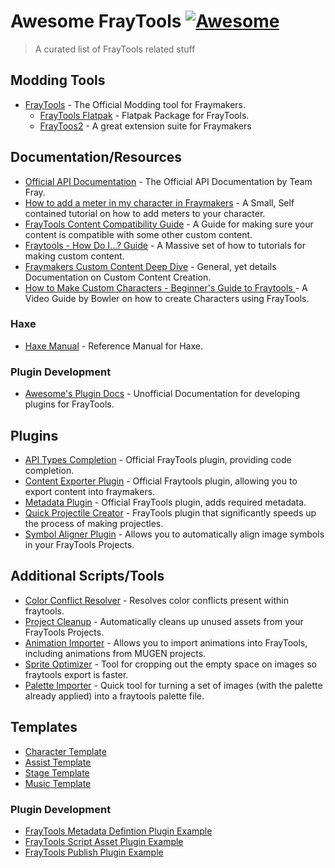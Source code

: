 # Awesome FrayTools [![Awesome](https://awesome.re/badge.svg)](https://awesome.re)

> A curated list of FrayTools related stuff

## Modding Tools
- [FrayTools](https://fraytools.com/) - The Official Modding tool for Fraymakers.
  - [FrayTools Flatpak](https://gitlab.com/shifterbit/fraytools-flatpak) - Flatpak Package for FrayTools.
  - [FrayToos2](https://github.com/Zardy45321/Fraytools2) - A great extension suite for Fraymakers
## Documentation/Resources
- [Official API Documentation](https://github.com/Fraymakers/fraymakers-api-docs) - The Official API Documentation by Team Fray.
- [How to add a meter in my character in Fraymakers](https://steamcommunity.com/sharedfiles/filedetails/?id=3334662751) - A Small, Self contained tutorial on how to add meters to your character.
- [FrayTools Content Compatibility Guide](https://steamcommunity.com/sharedfiles/filedetails/?id=3323129659) - A Guide for making sure your content is compatible with some other custom content.
- [Fraytools - How Do I...? Guide](https://steamcommunity.com/sharedfiles/filedetails/?id=3032341856) - A Massive set of how to tutorials for making custom content.
- [Fraymakers Custom Content Deep Dive](https://docs.google.com/document/d/1o6CE04FRaqQyksD2uX7zxOQXYiZ_M2YCwtqK0mMoARY/) - General, yet details Documentation on Custom Content Creation.
- [How to Make Custom Characters - Beginner's Guide to Fraytools ](https://www.youtube.com/watch?v=eRs6qeL4WZI) - A Video Guide by Bowler on how to create Characters using FrayTools.
### Haxe
- [Haxe Manual](https://haxe.org/manual/introduction.html) - Reference Manual for Haxe.
### Plugin Development
- [Awesome's Plugin Docs](https://github.com/awesoee/The-Plugin-Docs) - Unofficial Documentation for developing plugins for FrayTools.
## Plugins
- [API Types Completion](https://github.com/Fraymakers/api-types-plugin) - Official FrayTools plugin, providing code completion.
- [Content Exporter Plugin](https://github.com/Fraymakers/content-exporter-plugin) - Official Fraytools plugin, allowing you to export content into fraymakers.
- [Metadata Plugin](https://github.com/Fraymakers/metadata-plugin) - Official FrayTools plugin, adds required metadata.
- [Quick Projectile Creator](https://github.com/awesoee/Fraytools-Quick-Projectile-Creator-v0.1.1-hotfix) - FrayTools plugin that significantly speeds up the process of making projectles.
- [Symbol Aligner Plugin](https://github.com/awesoee/FrayTools-Symbol-Aligner-v0.1.0) - Allows you to automatically align image symbols in your FrayTools Projects.
## Additional Scripts/Tools
- [Color Conflict Resolver](https://github.com/Zardy45321/fraytools-color-conflict-resolver) - Resolves color conflicts present within fraytools.
- [Project Cleanup](https://github.com/Zardy45321/fraytools-project-cleanup) - Automatically cleans up unused assets from your FrayTools Projects.
- [Animation Importer](https://github.com/Zardy45321/fraytools-anim-importer) - Allows you to import animations into FrayTools, including animations from MUGEN projects.
- [Sprite Optimizer](https://psndth.github.io/SpriteOptimizer/) - Tool for cropping out the empty space on images so fraytools export is faster. 
- [Palette Importer](https://psndth.github.io/PaletteImporter/) - Quick tool for turning a set of images (with the palette already applied) into a fraytools palette file.


## Templates
- [Character Template](https://github.com/Fraymakers/character-template)
- [Assist Template](https://github.com/Fraymakers/assist-template)
- [Stage Template](https://github.com/Fraymakers/stage-template)
- [Music Template](https://github.com/Fraymakers/music-template)
### Plugin Development
- [FrayTools Metadata Defintion Plugin Example](https://github.com/awesoee/ts-metadata-plugin-example/)
- [FrayTools Script Asset Plugin Example ](https://github.com/awesoee/ts-script-plugin-example/)
- [FrayTools Publish Plugin Example](https://github.com/awesoee/ts-publish-plugin-example/)



